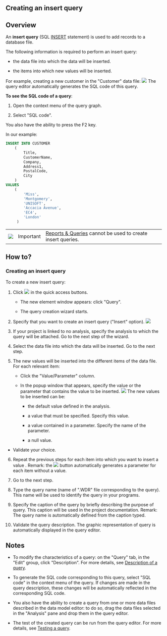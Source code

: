 


## Creating an insert query 
			



<a name="NOTE1"></a>
<a name="NOTE1_1"></a>


## Overview
<a name="overview_ELTTEXTE000164"></a>
<a name="Insert_query"></a>
An **insert query** (SQL [INSERT](../Editeurs/2034001.md) statement) is used to add records to a database file.

The following information is required to perform an insert query:

- the data file into which the data will be inserted.

- the items into which new values will be inserted.




For example, creating a new customer in the "Customer" data file: 
![](https://doc.pcsoft.fr/en-US/images/image.awp?langid=3&name=Requete_RequeteInsertion.gif)
 The query editor automatically generates the SQL code of this query. 

**To see the SQL code of a query**: 

1. Open the context menu of the query graph.

2. Select "SQL code".




You also have the ability to press the F2 key. 

In our example:


```sql
INSERT INTO CUSTOMER
	( 
		Title,	
		CustomerName,	
		Company,	
		Address1,	
		PostalCode,	
		City
	)
VALUES
	( 
		'Miss',	
		'Montgomery',	
		'UNISOFT',	
		'Accacia Avenue',	
		'EC4',	
		'London'
	 )
```
|   |   |   |
| --- | --- | --- |
| ![](https://doc.pcsoft.fr/en-US/images/image.awp?langid=3&name=ER.png)<br> | Important | [Reports & Queries](../Presentation/3088004.md) cannot be used to create insert queries. |





<a name="NOTE2"></a>
<a name="NOTE2_1"></a>


## How to?
<a name="how_ELTTEXTE000206"></a>


### Creating an insert query
<a name="creating_insert_query_ELTPARAGRAPHE000047"></a>

To create a new insert query:

1. Click ![](https://doc.pcsoft.fr/en-US/images/image.awp?langid=3&name=ico_nouveau.gif)
 in the quick access buttons. 

	- The new element window appears: click "Query".

	- The query creation wizard starts.




2. Specify that you want to create an insert query ("Insert" option).
![](https://doc.pcsoft.fr/en-US/images/image.awp?langid=3&name=ass_creation_req_insertion%20-%20HC%20N%B0001.gif&type=thumb)


3. If your project is linked to no analysis, specify the analysis to which the query will be attached.
	Go to the next step of the wizard.

4. Select the data file into which the data will be inserted.
	Go to the next step.

5. The new values will be inserted into the different items of the data file. For each relevant item: 

	- Click the "Value/Parameter" column. 

	- In the popup window that appears, specify the value or the parameter that contains the value to be inserted. 
![](https://doc.pcsoft.fr/en-US/images/image.awp?langid=3&name=ass_creation_req_insertion%20-%20HC%20N%B0005.gif&type=thumb)
The new values to be inserted can be:

		- the default value defined in the analysis.

		- a value that must be specified. Specify this value.

		- a value contained in a parameter. Specify the name of the parameter.

		- a null value.




- Validate your choice.

6. Repeat the previous steps for each item into which you want to insert a value . 
	Remark: the ![](https://doc.pcsoft.fr/en-US/images/image.awp?langid=3&name=ass_creation_req_insertion%20-%20HC%20N%B0004.gif)
 button automatically generates a parameter for each item without a value.

7. Go to the next step.

8. Type the query name (name of ".WDR" file corresponding to the query). This name will be used to identify the query in your programs.

9. Specify the caption of the query by briefly describing the purpose of query. This caption will be used in the project documentation.
	Remark: The query name is automatically defined from the caption typed.

10. Validate the query description. The graphic representation of query is automatically displayed in the query editor.




<a name="NOTE3"></a>
<a name="NOTE3_1"></a>


## Notes
<a name="notes_ELTTEXTE000230"></a>


- To modify the characteristics of a query: on the "Query" tab, in the "Edit" group, click "Description". For more details, see [Description of a query](../Editeurs/2032038.md).

- To generate the SQL code corresponding to this query, select "SQL code" in the context menu of the query. If changes are made in the query description, these changes will be automatically reflected in the corresponding SQL code.

- You also have the ability to create a query from one or more data files described in the data model editor: to do so, drag the data files selected in the "Analysis" pane and drop them in the query editor.

- The test of the created query can be run from the query editor. For more details, see [Testing a query](../Editeurs/2019011.md).





